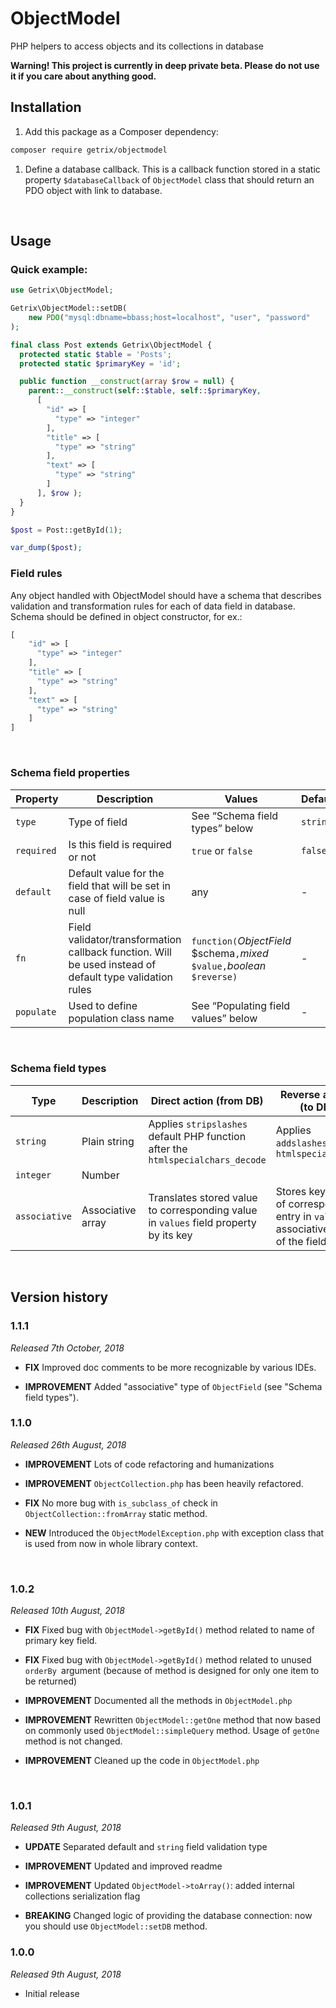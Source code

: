 ObjectModel
===========

PHP helpers to access objects and its collections in database

**Warning! This project is currently in deep private beta. Please do not use it
if you care about anything good.**


Installation
------------

1.  Add this package as a Composer dependency:

~~~~~~~~~~~~~~~~~~~~~~~~~~~~~~~~~~~~~~~~~~~~~~~~~~~~~~~~~~~~~~~~~~~~~~~~~~~ bash
composer require getrix/objectmodel
~~~~~~~~~~~~~~~~~~~~~~~~~~~~~~~~~~~~~~~~~~~~~~~~~~~~~~~~~~~~~~~~~~~~~~~~~~~~~~~~

1.  Define a database callback. This is a callback function stored in a static
    property `$databaseCallback` of `ObjectModel` class that should return an
    PDO object with link to database.

 

Usage
-----

### Quick example:

~~~~~~~~~~~~~~~~~~~~~~~~~~~~~~~~~~~~~~~~~~~~~~~~~~~~~~~~~~~~~~~~~~~~~~~~~~~~ php
use Getrix\ObjectModel;

Getrix\ObjectModel::setDB(
    new PDO("mysql:dbname=bbass;host=localhost", "user", "password"
);

final class Post extends Getrix\ObjectModel {
  protected static $table = 'Posts';
  protected static $primaryKey = 'id';

  public function __construct(array $row = null) {
    parent::__construct(self::$table, self::$primaryKey,
      [
        "id" => [
          "type" => "integer"
        ],
        "title" => [
          "type" => "string"
        ],
        "text" => [
          "type" => "string"
        ]
      ], $row );
  }
}

$post = Post::getById(1);

var_dump($post);
~~~~~~~~~~~~~~~~~~~~~~~~~~~~~~~~~~~~~~~~~~~~~~~~~~~~~~~~~~~~~~~~~~~~~~~~~~~~~~~~


### Field rules

Any object handled with ObjectModel should have a schema that describes
validation and transformation rules for each of data field in database. Schema
should be defined in object constructor, for ex.:

~~~~~~~~~~~~~~~~~~~~~~~~~~~~~~~~~~~~~~~~~~~~~~~~~~~~~~~~~~~~~~~~~~~~~~~~~~~~ php
[
    "id" => [
      "type" => "integer"
    ],
    "title" => [
      "type" => "string"
    ],
    "text" => [
      "type" => "string"
    ]
]
~~~~~~~~~~~~~~~~~~~~~~~~~~~~~~~~~~~~~~~~~~~~~~~~~~~~~~~~~~~~~~~~~~~~~~~~~~~~~~~~

 

### Schema field properties

| Property   | Description                                                                                             | Values                                                                     | Default  |
|------------|---------------------------------------------------------------------------------------------------------|----------------------------------------------------------------------------|----------|
| `type`     | Type of field                                                                                           | See “Schema field types” below                                             | `string` |
| `required` | Is this field is required or not                                                                        | `true` or `false`                                                          | `false`  |
| `default`  | Default value for the field that will be set in case of field value is null                             | any                                                                        | \-       |
| `fn`       | Field validator/transformation callback function. Will be used instead of default type validation rules | `function(`*ObjectField* \$schema`,`*mixed* `$value,`*boolean* `$reverse)` | \-       |
| `populate` | Used to define population class name                                                                    | See “Populating field values” below                                        | \-       |

 

### Schema field types

| Type      | Description  | Direct action (from DB)                                                         | Reverse action (to DB)                        |
|-----------|--------------|---------------------------------------------------------------------------------|-----------------------------------------------|
| `string`  | Plain string | Applies `stripslashes` default PHP function after the `htmlspecialchars_decode` | Applies `addslashes` after `htmlspecialchars` |
| `integer` | Number       |                                                                                 |                                               |
| `associative` | Associative array | Translates stored value to corresponding value in `values` field property by its key | Stores key value of corresponding entry in `values` associative array of the field |  
 

Version history
---------------

### 1.1.1

*Released 7th October, 2018*
-   **FIX** Improved doc comments to be more recognizable by various IDEs.

-   **IMPROVEMENT** Added "associative" type of `ObjectField` (see "Schema field types"). 

### 1.1.0

*Released 26th August, 2018*

-   **IMPROVEMENT** Lots of code refactoring and humanizations

-   **IMPROVEMENT** `ObjectCollection.php` has been heavily refactored.

-   **FIX** No more bug with `is_subclass_of` check in `ObjectCollection::fromArray`
    static method. 

-   **NEW** Introduced the `ObjectModelException.php` with exception class that
     is used from now in whole library context.

 


### 1.0.2

*Released 10th August, 2018*

-   **FIX** Fixed bug with `ObjectModel->getById()` method related to name of
    primary key field.

-   **FIX** Fixed bug with `ObjectModel->getById()` method related to unused
    `orderBy `argument (because of method is designed for only one item to be
    returned)

-   **IMPROVEMENT** Documented all the methods in `ObjectModel.php`

-   **IMPROVEMENT** Rewritten `ObjectModel::getOne` method that now based on
    commonly used `ObjectModel::simpleQuery` method. Usage of `getOne` method is
    not changed.

-   **IMPROVEMENT** Cleaned up the code in `ObjectModel.php`

 

### 1.0.1

*Released 9th August, 2018*

-   **UPDATE** Separated default and `string` field validation type

-   **IMPROVEMENT** Updated and improved readme

-   **IMPROVEMENT** Updated `ObjectModel->toArray()`: added internal collections
    serialization flag

-   **BREAKING** Changed logic of providing the database connection: now you
    should use `ObjectModel::setDB` method.

### 1.0.0

*Released 9th August, 2018*

-   Initial release
